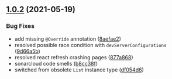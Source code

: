 ## [1.0.2](https://github.com/aem-vite/aem-vite/compare/v1.0.1...v1.0.2) (2021-05-19)


### Bug Fixes

* add missing `@Override` annotation ([8aefae2](https://github.com/aem-vite/aem-vite/commit/8aefae290570f5f4c81b5d90649687733b5b8754))
* resolved possible race condition with `devServerConfigurations` ([9d66a5b](https://github.com/aem-vite/aem-vite/commit/9d66a5b6caca85c605f700b2b1d6370dcc724d0d))
* resolved react refresh crashing pages ([877a868](https://github.com/aem-vite/aem-vite/commit/877a868659df15b3c11b8e91f559190d8489cb4b))
* sonarcloud code smells ([b8cc38f](https://github.com/aem-vite/aem-vite/commit/b8cc38f2a79afd592a6b1c5802b11c31f1656171))
* switched from obsolete `List` instance type ([df054d6](https://github.com/aem-vite/aem-vite/commit/df054d628df44e4a28177dec3d7e3448734be3e2))
